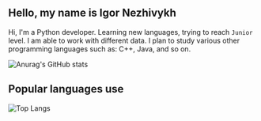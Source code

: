 ## Hello, my name is Igor Nezhivykh
Hi, I'm a Python developer. Learning new languages, trying to reach `Junior` level. I am able to work with different data. I plan to study various other programming languages ​​such as: C++, Java, and so on.<br>

![Anurag's GitHub stats](https://github-readme-stats.vercel.app/api?username=ymoth&show_icons=true&theme=dracula)
<br>
## Popular languages use
![Top Langs](https://github-readme-stats.vercel.app/api/top-langs/?username=ymoth&layout=compact&theme=dracula)
